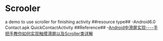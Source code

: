 # Scrooler
a demo to use scroller for finishing activity
##resource type## 
  -Android6.0 Contact.apk QuickContactActivity
##Reference##
  -[Android中滑屏实现----手把手教你如何实现触摸滑屏以及Scroller类详解](http://www.cnblogs.com/wanqieddy/archive/2012/05/05/2484534.html)

